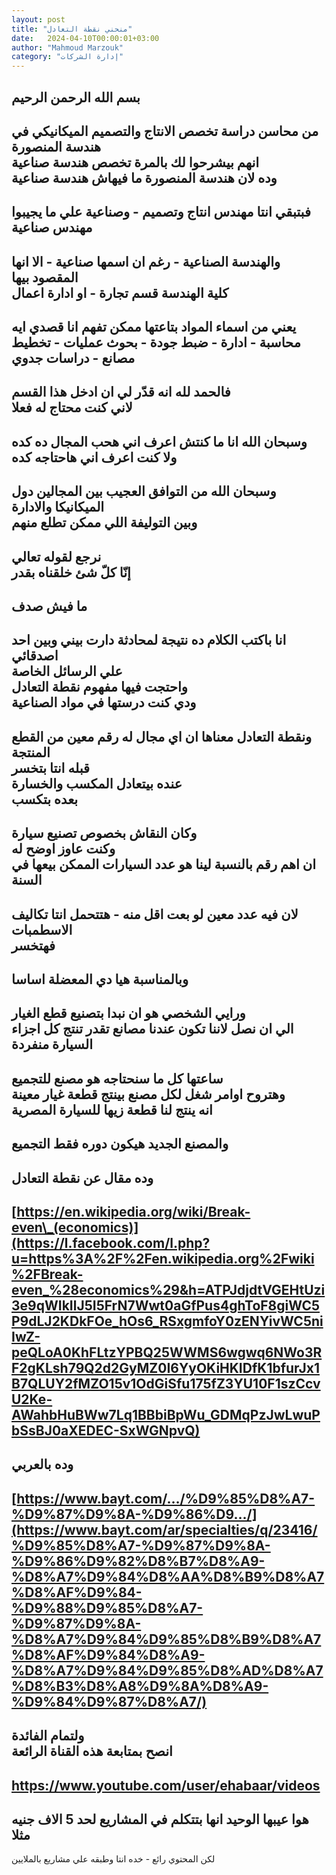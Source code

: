 ```yaml
---
layout: post
title: "منحني نقطة التعادل"
date:   2024-04-10T00:00:01+03:00
author: "Mahmoud Marzouk"
category: "إدارة الشركات"
---
```



بسم الله الرحمن الرحيم  
-  
من محاسن دراسة تخصص الانتاج والتصميم الميكانيكي في هندسة
المنصورة  
انهم بيشرحوا لك بالمرة تخصص هندسة صناعية  
وده لان هندسة المنصورة ما فيهاش هندسة صناعية  
-  
فبتبقي انتا مهندس انتاج وتصميم - وصناعية علي ما يجيبوا
مهندس صناعية  
-  
والهندسة الصناعية - رغم ان اسمها صناعية - الا انها
المقصود بيها  
كلية الهندسة قسم تجارة - او ادارة اعمال  
-  
يعني من اسماء المواد بتاعتها ممكن تفهم انا قصدي
ايه  
محاسبة - ادارة - ضبط جودة - بحوث عمليات - تخطيط مصانع -
دراسات جدوي  
-  
فالحمد لله انه قدّر لي ان ادخل هذا القسم  
لاني كنت محتاج له فعلا  
-  
وسبحان الله انا ما كنتش اعرف اني هحب المجال ده
كده  
ولا كنت اعرف اني هاحتاجه كده  
-  
وسبحان الله من التوافق العجيب بين المجالين دول  
الميكانيكا والادارة  
وبين التوليفة اللي ممكن تطلع منهم  
-  
نرجع لقوله تعالي  
إنّا كلّ شئ خلقناه بقدر  
-  
ما فيش صدف  
-  
انا باكتب الكلام ده نتيجة لمحادثة دارت بيني وبين احد
اصدقائي  
علي الرسائل الخاصة  
واحتجت فيها مفهوم نقطة التعادل  
ودي كنت درستها في مواد الصناعية  
-  
ونقطة التعادل معناها ان اي مجال له رقم معين من القطع
المنتجة  
قبله انتا بتخسر  
عنده بيتعادل المكسب والخسارة  
بعده بتكسب  
-  
وكان النقاش بخصوص تصنيع سيارة  
وكنت عاوز اوضح له  
ان اهم رقم بالنسبة لينا هو عدد السيارات الممكن بيعها في
السنة  
-  
لان فيه عدد معين لو بعت اقل منه - هتتحمل انتا تكاليف
الاسطمبات  
فهتخسر  
-  
وبالمناسبة هيا دي المعضلة اساسا  
-  
ورايي الشخصي هو ان نبدا بتصنيع قطع الغيار  
الي ان نصل لاننا تكون عندنا مصانع تقدر تنتج كل اجزاء
السيارة منفردة  
-  
ساعتها كل ما سنحتاجه هو مصنع للتجميع  
وهتروح اوامر شغل لكل مصنع بينتج قطعة غيار معينة  
انه ينتج لنا قطعة زيها للسيارة المصرية  
-  
والمصنع الجديد هيكون دوره فقط التجميع  
-  
وده مقال عن نقطة التعادل  
-  
[https://en.wikipedia.org/wiki/Break-even\_(economics)](https://l.facebook.com/l.php?u=https%3A%2F%2Fen.wikipedia.org%2Fwiki%2FBreak-even_%28economics%29&h=ATPJdjdtVGEHtUzi3e9qWIkIlJ5I5FrN7Wwt0aGfPus4ghToF8giWC5P9dLJ2KDkFOe_hOs6_RSxgmfoY0zENYivWC5niIwZ-peQLoA0KhFLtzYPBQ25WWMS6wgwq6NWo3RF2gKLsh79Q2d2GyMZ0I6YyOKiHKIDfK1bfurJx1B7QLUY2fMZO15v1OdGiSfu175fZ3YU10F1szCcvU2Ke-AWahbHuBWw7Lq1BBbiBpWu_GDMqPzJwLwuPbSsBJ0aXEDEC-SxWGNpvQ)  
-  
وده بالعربي  
-  
[https://www.bayt.com/…/%D9%85%D8%A7-%D9%87%D9%8A-%D9%86%D9…/](https://www.bayt.com/ar/specialties/q/23416/%D9%85%D8%A7-%D9%87%D9%8A-%D9%86%D9%82%D8%B7%D8%A9-%D8%A7%D9%84%D8%AA%D8%B9%D8%A7%D8%AF%D9%84-%D9%88%D9%85%D8%A7-%D9%87%D9%8A-%D8%A7%D9%84%D9%85%D8%B9%D8%A7%D8%AF%D9%84%D8%A9-%D8%A7%D9%84%D9%85%D8%AD%D8%A7%D8%B3%D8%A8%D9%8A%D8%A9-%D9%84%D9%87%D8%A7/)  
-  
ولتمام الفائدة  
انصح بمتابعة هذه القناة الرائعة  
-  
<https://www.youtube.com/user/ehabaar/videos>  
-  
هوا عيبها الوحيد انها بتتكلم في المشاريع لحد 5 الاف جنيه
مثلا  
-  
لكن المحتوي رائع - خده انتا وطبقه علي مشاريع
بالملايين
